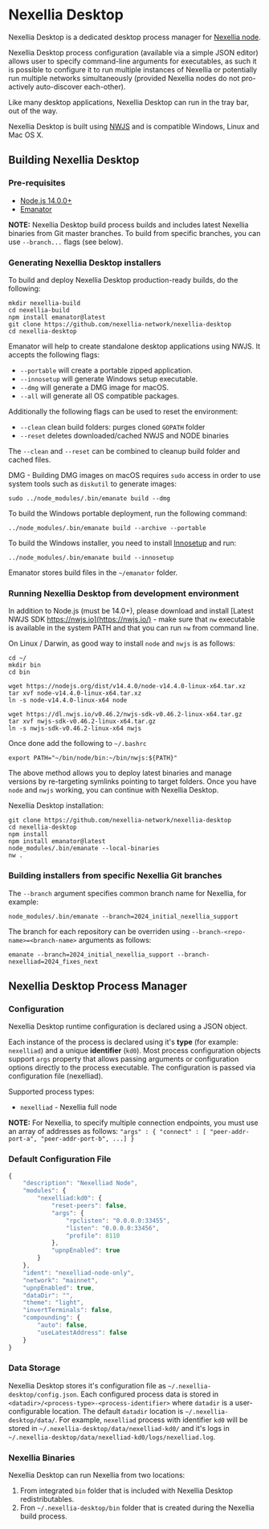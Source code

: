 # Nexellia Desktop

Nexellia Desktop is a dedicated desktop process manager for
[Nexellia node](https://github.com/nexellia-network/nexelliad).

Nexellia Desktop process configuration (available via a simple JSON
editor) allows user to specify command-line arguments for executables,
as such it is possible to configure it to run multiple instances of
Nexellia or potentially run multiple networks simultaneously (provided
Nexellia nodes do not pro-actively auto-discover each-other).

Like many desktop applications, Nexellia Desktop can run in the tray
bar, out of the way.

Nexellia Desktop is built using [NWJS](https://nwjs.io) and is
compatible Windows, Linux and Mac OS X.

## Building Nexellia Desktop

### Pre-requisites

* [Node.js 14.0.0+](https://nodejs.org/)
* [Emanator](https://www.npmjs.com/package/emanator)

**NOTE:** Nexellia Desktop build process builds and includes latest
Nexellia binaries from Git master branches. To build from specific
branches, you can use `--branch...` flags (see below).

### Generating Nexellia Desktop installers

To build and deploy Nexellia Desktop production-ready builds, do the
following:

```
mkdir nexellia-build
cd nexellia-build
npm install emanator@latest
git clone https://github.com/nexellia-network/nexellia-desktop
cd nexellia-desktop
```

Emanator will help to create standalone desktop applications using
NWJS. It accepts the following flags:

* `--portable` will create a portable zipped application.
* `--innosetup` will generate Windows setup executable.
* `--dmg` will generate a DMG image for macOS.
* `--all` will generate all OS compatible packages.

Additionally the following flags can be used to reset the environment:

* `--clean` clean build folders: purges cloned `GOPATH` folder
* `--reset` deletes downloaded/cached NWJS and NODE binaries

The `--clean` and `--reset` can be combined to cleanup build folder
and cached files.

DMG - Building DMG images on macOS requires `sudo` access in order to
use system tools such as `diskutil` to generate images: 

```
sudo ../node_modules/.bin/emanate build --dmg
```

To build the Windows portable deployment, run the following command:

```
../node_modules/.bin/emanate build --archive --portable
```

To build the Windows installer, you need to install
[Innosetup](https://jrsoftware.org/isdl.php) and run:

```
../node_modules/.bin/emanate build --innosetup
```

Emanator stores build files in the `~/emanator` folder.

### Running Nexellia Desktop from development environment

In addition to Node.js (must be 14.0+), please download and install
[Latest NWJS SDK https://nwjs.io](https://nwjs.io/) - make sure that
`nw` executable is available in the system PATH and that you can run
`nw` from command line.

On Linux / Darwin, as good way to install `node` and `nwjs` is as
follows:

```
cd ~/
mkdir bin
cd bin

wget https://nodejs.org/dist/v14.4.0/node-v14.4.0-linux-x64.tar.xz
tar xvf node-v14.4.0-linux-x64.tar.xz
ln -s node-v14.4.0-linux-x64 node

wget https://dl.nwjs.io/v0.46.2/nwjs-sdk-v0.46.2-linux-x64.tar.gz
tar xvf nwjs-sdk-v0.46.2-linux-x64.tar.gz
ln -s nwjs-sdk-v0.46.2-linux-x64 nwjs

```
Once done add the following to `~/.bashrc`

```
export PATH="~/bin/node/bin:~/bin/nwjs:${PATH}"
```

The above method allows you to deploy latest binaries and manage
versions by re-targeting symlinks pointing to target folders.
Once you have `node` and `nwjs` working, you can continue with
Nexellia Desktop.

Nexellia Desktop installation:

```
git clone https://github.com/nexellia-network/nexellia-desktop
cd nexellia-desktop
npm install
npm install emanator@latest
node_modules/.bin/emanate --local-binaries
nw .
```

### Building installers from specific Nexellia Git branches

The `--branch` argument specifies common branch name for Nexellia, for
example:

```
node_modules/.bin/emanate --branch=2024_initial_nexellia_support
```

The branch for each repository can be overriden using
`--branch-<repo-name>=<branch-name>` arguments as follows:

```
emanate --branch=2024_initial_nexellia_support --branch-nexelliad=2024_fixes_next
```

## Nexellia Desktop Process Manager

### Configuration

Nexellia Desktop runtime configuration is declared using a JSON object.

Each instance of the process is declared using it's **type** (for
example: `nexelliad`) and a unique **identifier** (`kd0`). Most
process configuration objects support `args` property that allows
passing arguments or configuration options directly to the process
executable. The configuration is passed via configuration file
(nexelliad).

Supported process types:
- `nexelliad` - Nexellia full node

**NOTE:** For Nexellia, to specify multiple connection endpoints,
you must use an array of addresses as follows: `"args" : { "connect" : [ "peer-addr-port-a", "peer-addr-port-b", ...] }`

### Default Configuration File

```js
{
	"description": "Nexelliad Node",
	"modules": {
		"nexelliad:kd0": {
			"reset-peers": false,
			"args": {
				"rpclisten": "0.0.0.0:33455",
				"listen": "0.0.0.0:33456",
				"profile": 8110
			},
			"upnpEnabled": true
		}
	},
	"ident": "nexelliad-node-only",
	"network": "mainnet",
	"upnpEnabled": true,
	"dataDir": "",
	"theme": "light",
	"invertTerminals": false,
	"compounding": {
		"auto": false,
		"useLatestAddress": false
	}
}
```

### Data Storage

Nexellia Desktop stores it's configuration file as
`~/.nexellia-desktop/config.json`. Each configured process data is
stored in `<datadir>/<process-type>-<process-identifier>` where
`datadir` is a user-configurable location.  The default `datadir`
location is `~/.nexellia-desktop/data/`.  For example, `nexelliad`
process with identifier `kd0` will be stored in
`~/.nexellia-desktop/data/nexelliad-kd0/` and it's logs in
`~/.nexellia-desktop/data/nexelliad-kd0/logs/nexelliad.log`.

### Nexellia Binaries

Nexellia Desktop can run Nexellia from two locations:

1. From integrated `bin` folder that is included with Nexellia
   Desktop redistributables.
2. Fron `~/.nexellia-desktop/bin` folder that is created during
   the Nexellia build process.
